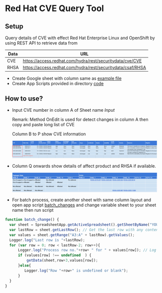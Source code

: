 # Red Hat CVE Query Tool
## Setup

Query details of CVE with effect Red Hat Enterprise Linux and OpenShift by using REST API to retrieve data from

| Data | URL                                                                 |
|------|---------------------------------------------------------------------|
| CVE  | https://access.redhat.com/hydra/rest/securitydata/cve/CVE   |
| RHSA | https://access.redhat.com/hydra/rest/securitydata/csaf/RHSA |

- Create Google sheet with column same as [example file](example/Red%20Hat%20CVEs.xlsx)
- Create App Scripts provided in directory [code](code/)
## How to use?
- Input CVE number in column A of Sheet name *Input*
  
  Remark: Method OnEdit is used for detect changes in column A then copy and paste long list of CVE

  Column B to P show CVE information

  ![](images/CVE-query-01.png)

- Column Q onwards show details of affect product and RHSA if available.
  
  ![](images/CVE-query-02.png)

- For batch process, create another sheet with same column layout and open app script [batch_changes](code/batch_changes.gs) and change variable sheet to your sheet name then run script

```javascript
function batch_change() {
  var sheet = SpreadsheetApp.getActiveSpreadsheet().getSheetByName("YOUR_SHEET_NAME");
  var lastRow = sheet.getLastRow(); // Get the last row with any content in the sheet
  var values = sheet.getRange("A3:A" + lastRow).getValues(); 
  Logger.log("Last row is "+lastRow);
  for (var row = 0; row < lastRow-2; row++){
      Logger.log("Process row no."+row+ " for " + values[row]); // Log the value
      if (values[row] !== undefined  ) { 
          getData(sheet,row+3,values[row]);
      }else{
         Logger.log("Row "+row+" is undefined or blank");
      }
  }
}
```
  
